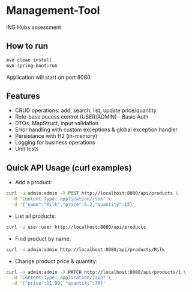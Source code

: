 # Management-Tool
ING Hubs assessment

## How to run
```bash
mvn clean install
mvn spring-boot:run
```
Application will start on port 8080.

## Features
- CRUD operations: add, search, list, update price/quantity
- Role-base access control (USER/ADMIN) - Basic Auth
- DTOs, MapStruct, input validation
- Error handling with custom exceptions & global exception handler
- Persistance with H2 (in-memory)
- Logging for business operations
- Unit tests


## Quick API Usage (curl examples)

- Add a product:
```bash
curl -u admin:admin -X POST http://localhost:8080/api/products \
  -H "Content-Type: application/json" \
  -d '{"name":"Milk","price":5.2,"quantity":15}'
```

- List all products:

```bash
curl -u user:user http://localhost:8080/api/products
```

- Find product by name:

```bash
curl -u admin:admin http://localhost:8080/api/products/Milk
```

- Change product price & quantity:

```bash  
curl -u admin:admin -X PATCH http://localhost:8080/api/products/1 \
  -H "Content-Type: application/json" \
  -d '{"price":11.99, "quantity":70}'
```
